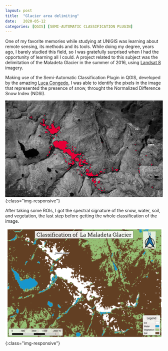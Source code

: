 ```yaml
---
layout: post
title:  "Glacier area delimiting"
date:   2020-05-12 
categories: [QGIS] [SEMI-AUTOMATIC CLASSIFICATION PLUGIN]
---
```

One of my favorite memories while studying at UNIGIS was learning about remote sensing, its methods and its tools. While doing my degree, years ago, I barely studied this field, so I was gratefully surprised when I had the opportunity of learning all I could. A project related to this subject was the delimitation of the Maladeta Glacier in the summer of 2016, using [Landsat 8] imagery.

Making use of the Semi-Automatic Classification Plugin in QGIS, developed by the amazing [Luca Congedo],  I was able to identify the pixels in the image that represented the presence of snow, throught the Normalized Difference Snow Index (NDSI).

![NDSI](/static/projects/glaciar1.png){:class="img-responsive"}
 
After taking some ROIs, I got the spectral signature of the snow, water, soil, and vegetation, the last step before getting the whole classification of the image.

![Classification](/static/projects/p3.png){:class="img-responsive"}

[Landsat 8]: https://earthexplorer.usgs.gov/
[Luca Congedo]: https://fromgistors.blogspot.com/p/semi-automatic-classification-plugin.html


